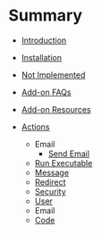 # Summary

* [Introduction](README.md)
* [Installation](installation.md)
* [Not Implemented](not_implemented.md)
* [Add-on FAQs](addon-faqs.md)
* [Add-on Resources](add-on-resources.md)


  
* [Actions](actions.md)
  * Email
    * [Send Email](email.md)
  * [Run Executable](run_executable.md)
   * [Message](message.md)
   * [Redirect](redirect.md)
   * [Security](security.md)
   * [User](user.md)
   * Email
   * [Code](serialization.md)

